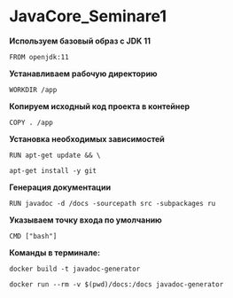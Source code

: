 # JavaCore_Seminare1

**Используем базовый образ с JDK 11**

    FROM openjdk:11

**Устанавливаем рабочую директорию**

    WORKDIR /app

**Копируем исходный код проекта в контейнер**

    COPY . /app

**Установка необходимых зависимостей**

    RUN apt-get update && \

    apt-get install -y git

**Генерация документации**

    RUN javadoc -d /docs -sourcepath src -subpackages ru

**Указываем точку входа по умолчанию**

    CMD ["bash"]

**Команды в терминале:**

    docker build -t javadoc-generator 

    docker run --rm -v $(pwd)/docs:/docs javadoc-generator
